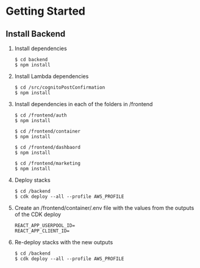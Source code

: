 # Getting Started

## Install Backend

1. Install dependencies

   ```
   $ cd backend
   $ npm install
   ```

2. Install Lambda dependencies

   ```
   $ cd /src/cognitoPostConfirmation
   $ npm install

   ```

3. Install dependencies in each of the folders in /frontend

   ```
   $ cd /frontend/auth
   $ npm install

   $ cd /frontend/container
   $ npm install

   $ cd /frontend/dashbaord
   $ npm install

   $ cd /frontend/marketing
   $ npm install
   ```

4. Deploy stacks

   ```
   $ cd /backend
   $ cdk deploy --all --profile AWS_PROFILE
   ```

5. Create an /frontend/container/.env file with the values from the outputs of the CDK deploy

   ```
   REACT_APP_USERPOOL_ID=
   REACT_APP_CLIENT_ID=
   ```

6. Re-deploy stacks with the new outputs

   ```
   $ cd /backend
   $ cdk deploy --all --profile AWS_PROFILE
   ```

